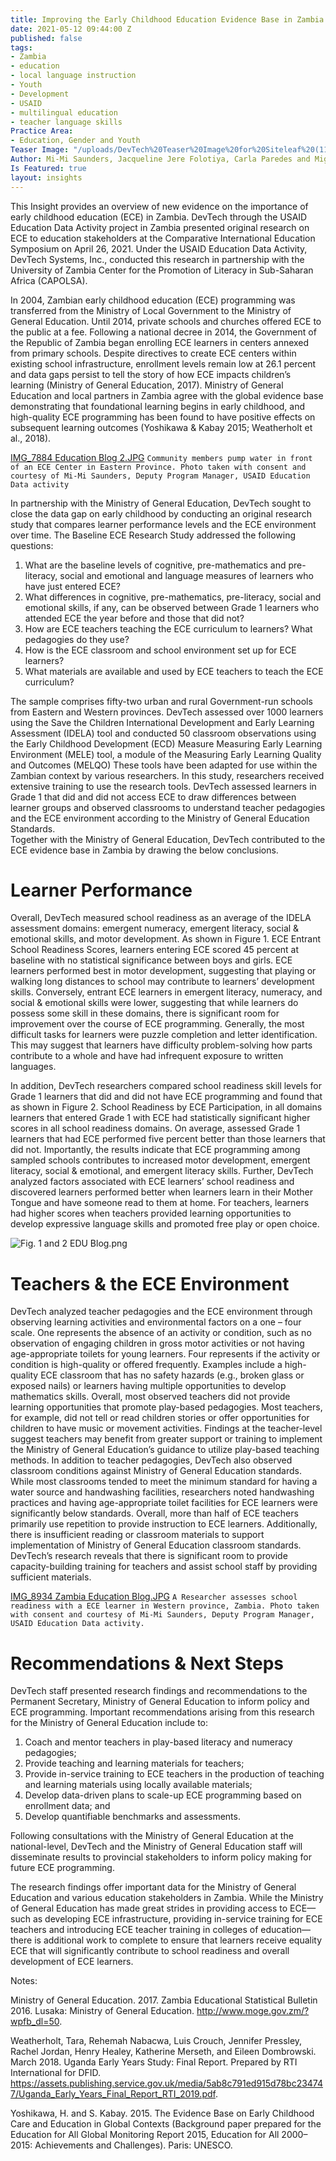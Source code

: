 ```yaml
---
title: Improving the Early Childhood Education Evidence Base in Zambia
date: 2021-05-12 09:44:00 Z
published: false
tags:
- Zambia
- education
- local language instruction
- Youth
- Development
- USAID
- multilingual education
- teacher language skills
Practice Area:
- Education, Gender and Youth
Teaser Image: "/uploads/DevTech%20Teaser%20Image%20for%20Siteleaf%20(11).png"
Author: Mi-Mi Saunders, Jacqueline Jere Folotiya, Carla Paredes and Miguel Nunez
Is Featured: true
layout: insights
---
```


This Insight provides an overview of new evidence on the importance of early childhood education (ECE) in Zambia. DevTech through the USAID Education Data Activity project in Zambia presented original research on ECE to education stakeholders at the Comparative International Education Symposium on April 26, 2021. Under the USAID Education Data Activity, DevTech Systems, Inc., conducted this research in partnership with the University of Zambia Center for the Promotion of Literacy in Sub-Saharan Africa (CAPOLSA). 

In 2004, Zambian early childhood education (ECE) programming was transferred from the Ministry of Local Government to the Ministry of General Education. Until 2014, private schools and churches offered ECE to the public at a fee. Following a national decree in 2014, the Government of the Republic of Zambia began enrolling ECE learners in centers annexed from primary schools. Despite directives to create ECE centers within existing school infrastructure, enrollment levels remain low at 26.1 percent and data gaps persist to tell the story of how ECE impacts children’s learning (Ministry of General Education, 2017). Ministry of General Education and local partners in Zambia agree with the global evidence base demonstrating that foundational learning begins in early childhood, and high-quality ECE programming has been found to have positive effects on subsequent learning outcomes (Yoshikawa & Kabay 2015; Weatherholt et al., 2018).

[IMG_7884 Education Blog 2.JPG](/uploads/IMG_7884%20Education%20Blog%202.JPG)
`Community members pump water in front of an ECE Center in Eastern Province. Photo taken with consent and courtesy of Mi-Mi Saunders, Deputy Program Manager, USAID Education Data activity`

In partnership with the Ministry of General Education, DevTech sought to close the data gap on early childhood by conducting an original research study that compares learner performance levels and the ECE environment over time. The Baseline ECE Research Study addressed the following questions: 

1.	What are the baseline levels of cognitive, pre-mathematics and pre-literacy, 
        social and emotional and language measures of learners who have just entered 
        ECE? 
2.	What differences in cognitive, pre-mathematics, pre-literacy, social and 
        emotional skills, if any, can be observed between Grade 1 learners who 
        attended ECE the year before and those that did not? 
3.	How are ECE teachers teaching the ECE curriculum to learners? What pedagogies 
        do they use? 
4.	How is the ECE classroom and school environment set up for ECE learners? 
5.	What materials are available and used by ECE teachers to teach the ECE 
        curriculum? 

The sample comprises fifty-two urban and rural Government-run schools from Eastern and Western provinces. DevTech assessed over 1000 learners using the Save the Children International Development and Early Learning Assessment (IDELA) tool and conducted 50 classroom observations using the Early Childhood Development (ECD) Measure Measuring Early Learning Environment (MELE) tool, a module of the Measuring Early Learning Quality and Outcomes (MELQO) These tools have been adapted for use within the Zambian context by various researchers. In this study, researchers received extensive training to use the research tools. DevTech assessed learners in Grade 1 that did and did not access ECE to draw differences between learner groups and observed classrooms to understand teacher pedagogies and the ECE environment according to the Ministry of General Education Standards.  
Together with the Ministry of General Education, DevTech contributed to the ECE evidence base in Zambia by drawing the below conclusions. 

# Learner Performance


Overall, DevTech measured school readiness as an average of the IDELA assessment domains: emergent numeracy, emergent literacy, social & emotional skills, and motor development. As shown in Figure 1. ECE Entrant School Readiness Scores, learners entering ECE scored 45 percent at baseline with no statistical significance between boys and girls. ECE learners performed best in motor development, suggesting that playing or walking long distances to school may contribute to learners’ development skills. Conversely, entrant ECE learners in emergent literacy, numeracy, and social & emotional skills were lower, suggesting that while learners do possess some skill in these domains, there is significant room for improvement over the course of ECE programming. Generally, the most difficult tasks for learners were puzzle completion and letter identification. This may suggest that learners have difficulty problem-solving how parts contribute to a whole and have had infrequent exposure to written languages. 

In addition, DevTech researchers compared school readiness skill levels for Grade 1 learners that did and did not have ECE programming and found that as shown in Figure 2. School Readiness by ECE Participation, in all domains learners that entered Grade 1 with ECE had statistically significant higher scores in all school readiness domains. On average, assessed Grade 1 learners that had ECE performed five percent better than those learners that did not. Importantly, the results indicate that ECE programming among sampled schools contributes to increased motor development, emergent literacy, social & emotional, and emergent literacy skills.  Further, DevTech analyzed factors associated with ECE learners’ school readiness and discovered learners performed better when learners learn in their Mother Tongue and have someone read to them at home. For teachers, learners had higher scores when teachers provided learning opportunities to develop expressive language skills and promoted free play or open choice. 

![Fig. 1 and 2 EDU Blog.png](/uploads/Fig.%201%20and%202%20EDU%20Blog.png)

# Teachers & the ECE Environment

DevTech analyzed teacher pedagogies and the ECE environment through observing learning activities and environmental factors on a one – four scale. One represents the absence of an activity or condition, such as no observation of engaging children in gross motor activities or not having age-appropriate toilets for young learners. Four represents if the activity or condition is high-quality or offered frequently. Examples include a high-quality ECE classroom that has no safety hazards (e.g., broken glass or exposed nails) or learners having multiple opportunities to develop mathematics skills. Overall, most observed teachers did not provide learning opportunities that promote play-based pedagogies. Most teachers, for example, did not tell or read children stories or offer opportunities for children to have music or movement activities. Findings at the teacher-level suggest teachers may benefit from greater support or training to implement the Ministry of General Education’s guidance to utilize play-based teaching methods. In addition to teacher pedagogies, DevTech also observed classroom conditions against Ministry of General Education standards. While most classrooms tended to meet the minimum standard for having a water source and handwashing facilities, researchers noted handwashing practices and having age-appropriate toilet facilities for ECE learners were significantly below standards. Overall, more than half of ECE teachers primarily use repetition to provide instruction to ECE learners. Additionally, there is insufficient reading or classroom materials to support implementation of Ministry of General Education classroom standards. DevTech’s research reveals that there is significant room to provide capacity-building training for teachers and assist school staff by providing sufficient materials. 

[IMG_8934 Zambia Education Blog.JPG](/uploads/IMG_8934%20Zambia%20Education%20Blog.JPG)
`A Researcher assesses school readiness with a ECE learner in Western province, Zambia. Photo taken with consent and courtesy of Mi-Mi Saunders, Deputy Program Manager, USAID Education Data activity.`


# Recommendations & Next Steps 

DevTech staff presented research findings and recommendations to the Permanent Secretary, Ministry of General Education to inform policy and ECE programming. Important recommendations arising from this research for the Ministry of General Education include to: 
1.	Coach and mentor teachers in play-based literacy and numeracy pedagogies;
2.	Provide teaching and learning materials for teachers; 
3.	Provide in-service training to ECE teachers in the production of teaching and 
        learning materials using locally available materials;
4.	Develop data-driven plans to scale-up ECE programming based on enrollment 
        data; and
5.	Develop quantifiable benchmarks and assessments.

Following consultations with the Ministry of General Education at the national-level, DevTech and the Ministry of General Education staff will disseminate results to provincial stakeholders to inform policy making for future ECE programming. 

The research findings offer important data for the Ministry of General Education and various education stakeholders in Zambia. While the Ministry of General Education has made great strides in providing access to ECE—such as developing ECE infrastructure, providing in-service training for ECE teachers and introducing ECE teacher training in colleges of education—there is additional work to complete to ensure that learners receive equality ECE that will significantly contribute to school readiness and overall development of ECE learners.


Notes: 

Ministry of General Education. 2017. Zambia Educational Statistical Bulletin 2016. Lusaka: Ministry of General Education. http://www.moge.gov.zm/?wpfb_dl=50.

Weatherholt, Tara, Rehemah Nabacwa, Luis Crouch, Jennifer Pressley, Rachel Jordan, Henry Healey, Katherine Merseth, and Eileen Dombrowski. March 2018. Uganda Early Years Study: Final Report. Prepared by RTI International for DFID. https://assets.publishing.service.gov.uk/media/5ab8c791ed915d78bc234747/Uganda_Early_Years_Final_Report_RTI_2019.pdf. 

Yoshikawa, H. and S. Kabay. 2015. The Evidence Base on Early Childhood Care and Education in Global Contexts (Background paper prepared for the Education for All Global Monitoring Report 2015, Education for All 2000–2015: Achievements and Challenges). Paris: UNESCO.

 
